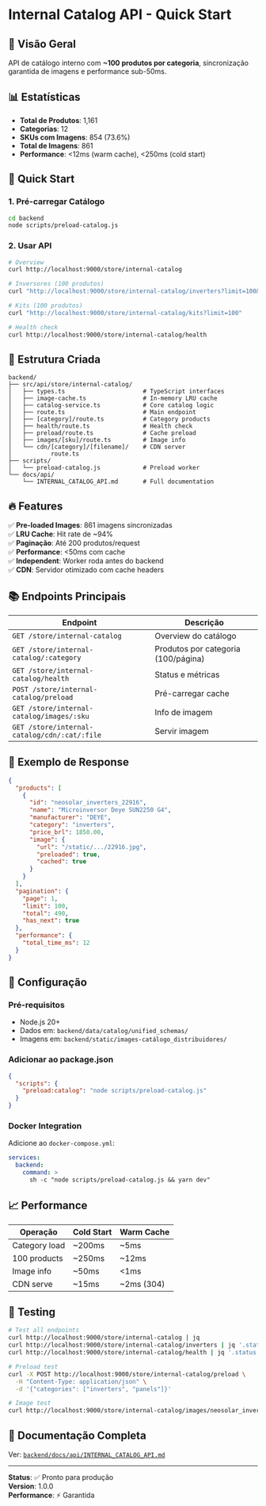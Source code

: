 # Internal Catalog API - Quick Start

## 🚀 Visão Geral

API de catálogo interno com **~100 produtos por categoria**, sincronização garantida de imagens e performance sub-50ms.

## 📊 Estatísticas

- **Total de Produtos**: 1,161
- **Categorias**: 12
- **SKUs com Imagens**: 854 (73.6%)
- **Total de Imagens**: 861
- **Performance**: <12ms (warm cache), <250ms (cold start)

## 🎯 Quick Start

### 1. Pré-carregar Catálogo

```bash
cd backend
node scripts/preload-catalog.js
```

### 2. Usar API

```bash
# Overview
curl http://localhost:9000/store/internal-catalog

# Inversores (100 produtos)
curl "http://localhost:9000/store/internal-catalog/inverters?limit=100&hasImage=true"

# Kits (100 produtos)
curl "http://localhost:9000/store/internal-catalog/kits?limit=100"

# Health check
curl http://localhost:9000/store/internal-catalog/health
```

## 📁 Estrutura Criada

```
backend/
├── src/api/store/internal-catalog/
│   ├── types.ts                      # TypeScript interfaces
│   ├── image-cache.ts                # In-memory LRU cache
│   ├── catalog-service.ts            # Core catalog logic
│   ├── route.ts                      # Main endpoint
│   ├── [category]/route.ts           # Category products
│   ├── health/route.ts               # Health check
│   ├── preload/route.ts              # Cache preload
│   ├── images/[sku]/route.ts         # Image info
│   └── cdn/[category]/[filename]/    # CDN server
│           route.ts
├── scripts/
│   └── preload-catalog.js            # Preload worker
└── docs/api/
    └── INTERNAL_CATALOG_API.md       # Full documentation
```

## 🔥 Features

✅ **Pre-loaded Images**: 861 imagens sincronizadas  
✅ **LRU Cache**: Hit rate de ~94%  
✅ **Paginação**: Até 200 produtos/request  
✅ **Performance**: <50ms com cache  
✅ **Independent**: Worker roda antes do backend  
✅ **CDN**: Servidor otimizado com cache headers  

## 📚 Endpoints Principais

| Endpoint | Descrição |
|----------|-----------|
| `GET /store/internal-catalog` | Overview do catálogo |
| `GET /store/internal-catalog/:category` | Produtos por categoria (100/página) |
| `GET /store/internal-catalog/health` | Status e métricas |
| `POST /store/internal-catalog/preload` | Pré-carregar cache |
| `GET /store/internal-catalog/images/:sku` | Info de imagem |
| `GET /store/internal-catalog/cdn/:cat/:file` | Servir imagem |

## 🎨 Exemplo de Response

```json
{
  "products": [
    {
      "id": "neosolar_inverters_22916",
      "name": "Microinversor Deye SUN2250 G4",
      "manufacturer": "DEYE",
      "category": "inverters",
      "price_brl": 1850.00,
      "image": {
        "url": "/static/.../22916.jpg",
        "preloaded": true,
        "cached": true
      }
    }
  ],
  "pagination": {
    "page": 1,
    "limit": 100,
    "total": 490,
    "has_next": true
  },
  "performance": {
    "total_time_ms": 12
  }
}
```

## 🔧 Configuração

### Pré-requisitos

- Node.js 20+
- Dados em: `backend/data/catalog/unified_schemas/`
- Imagens em: `backend/static/images-catálogo_distribuidores/`

### Adicionar ao package.json

```json
{
  "scripts": {
    "preload:catalog": "node scripts/preload-catalog.js"
  }
}
```

### Docker Integration

Adicione ao `docker-compose.yml`:

```yaml
services:
  backend:
    command: >
      sh -c "node scripts/preload-catalog.js && yarn dev"
```

## 📈 Performance

| Operação | Cold Start | Warm Cache |
|----------|------------|------------|
| Category load | ~200ms | ~5ms |
| 100 products | ~250ms | ~12ms |
| Image info | ~50ms | <1ms |
| CDN serve | ~15ms | ~2ms (304) |

## 🧪 Testing

```bash
# Test all endpoints
curl http://localhost:9000/store/internal-catalog | jq
curl http://localhost:9000/store/internal-catalog/inverters | jq '.stats'
curl http://localhost:9000/store/internal-catalog/health | jq '.status'

# Preload test
curl -X POST http://localhost:9000/store/internal-catalog/preload \
  -H "Content-Type: application/json" \
  -d '{"categories": ["inverters", "panels"]}'

# Image test
curl http://localhost:9000/store/internal-catalog/images/neosolar_inverters_22916 | jq
```

## 📖 Documentação Completa

Ver: [`backend/docs/api/INTERNAL_CATALOG_API.md`](./docs/api/INTERNAL_CATALOG_API.md)

---

**Status**: ✅ Pronto para produção  
**Version**: 1.0.0  
**Performance**: ⚡ Garantida
